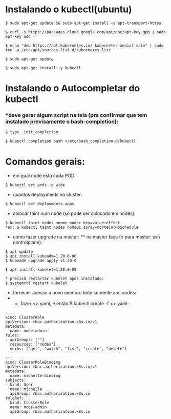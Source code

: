  # Instalando o kubectl(ubuntu)
 ~~~linux
 $ sudo apt-get update && sudo apt-get install -y apt-transport-https
 
 $ curl -s https://packages.cloud.google.com/apt/doc/apt-key.gpg | sudo apt-key add -
 
 $ echo "deb https://apt.kubernetes.io/ kubernetes-xenial main" | sudo tee -a /etc/apt/sources.list.d/kubernetes.list
 
 $ sudo apt-get update
 
 $ sudo apt-get install -y kubectl
~~~
# Instalando o Autocompletar do kubectl
### *deve gerar algum script na tela (pra confirmar que tem instalado previsamente o bash-completion):
~~~linux
$ type _init_completion

$ kubectl completion bash >/etc/bash_completion.d/kubectl
~~~~
# Comandos gerais:

* em qual node está cada POD:
~~~~
$ kubectl get pods -o wide 
~~~~
* quantos deployments no cluster:
~~~~
$ kubectl get deployments.apps 
~~~~
* colocar taint num node (só pode ser colocado em nodes):
~~~~
$ kubectl taint nodes <nome-node> key=value:effect
*ex: $ kubectl taint nodes node01 spray=mortein:NoSchedule
~~~~
* como fazer upgrade na master:
** na master faça (ir para master: ssh controlplane):
~~~~
$ apt update
$ apt install kubeadm=1.20.0-00
$ kubeadm upgrade apply v1.20.0

$ apt install kubelet=1.20.0-00 

* precisa restartar kubelet após instalado:
$ systemctl restart kubelet
~~~~

* fornecer acesso a novo membro tedy somente aos nodes:
* * fazer <>.yaml, e então $ kubectl create -f <>.yaml:
~~~~
---
kind: ClusterRole
apiVersion: rbac.authorization.k8s.io/v1
metadata:
  name: node-admin
rules:
- apiGroups: [""]
  resources: ["nodes"]
  verbs: ["get", "watch", "list", "create", "delete"]

---
kind: ClusterRoleBinding
apiVersion: rbac.authorization.k8s.io/v1
metadata:
  name: michelle-binding
subjects:
- kind: User
  name: michelle
  apiGroup: rbac.authorization.k8s.io
roleRef:
  kind: ClusterRole
  name: node-admin
  apiGroup: rbac.authorization.k8s.io
~~~~
